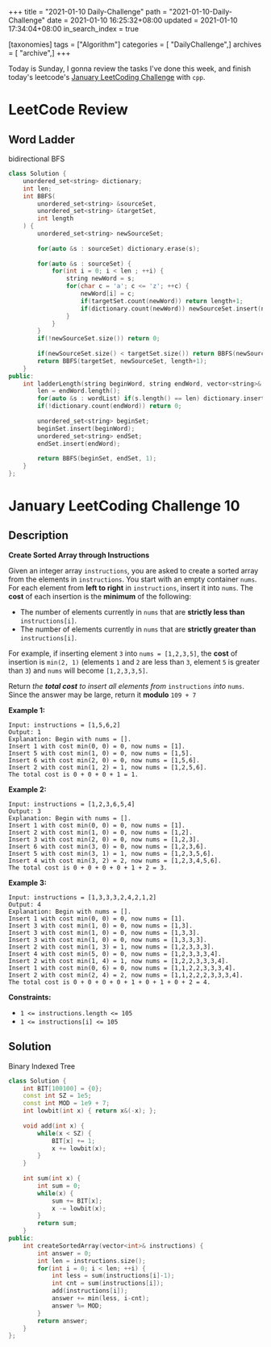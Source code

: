 +++
title = "2021-01-10 Daily-Challenge"
path = "2021-01-10-Daily-Challenge"
date = 2021-01-10 16:25:32+08:00
updated = 2021-01-10 17:34:04+08:00
in_search_index = true

[taxonomies]
tags = ["Algorithm"]
categories = [ "DailyChallenge",]
archives = [ "archive",]
+++

Today is Sunday, I gonna review the tasks I've done this week, and finish today's leetcode's [January LeetCoding Challenge](https://leetcode.com/explore/challenge/card/january-leetcoding-challenge-2021/580/week-2-january-8th-january-14th/3599/) with `cpp`.

<!-- more -->

# LeetCode Review

## Word Ladder

bidirectional BFS

``` cpp
class Solution {
    unordered_set<string> dictionary;
    int len;
    int BBFS(
        unordered_set<string> &sourceSet,
        unordered_set<string> &targetSet,
        int length
    ) {
        unordered_set<string> newSourceSet;
        
        for(auto &s : sourceSet) dictionary.erase(s);
        
        for(auto &s : sourceSet) {
            for(int i = 0; i < len ; ++i) {
                string newWord = s;
                for(char c = 'a'; c <= 'z'; ++c) {
                    newWord[i] = c;
                    if(targetSet.count(newWord)) return length+1;
                    if(dictionary.count(newWord)) newSourceSet.insert(newWord);
                }
            }
        }
        if(!newSourceSet.size()) return 0;
        
        if(newSourceSet.size() < targetSet.size()) return BBFS(newSourceSet, targetSet, length+1);
        return BBFS(targetSet, newSourceSet, length+1);
    }
public:
    int ladderLength(string beginWord, string endWord, vector<string>& wordList) {
        len = endWord.length();
        for(auto &s : wordList) if(s.length() == len) dictionary.insert(s);
        if(!dictionary.count(endWord)) return 0;
        
        unordered_set<string> beginSet;
        beginSet.insert(beginWord);
        unordered_set<string> endSet;
        endSet.insert(endWord);
        
        return BBFS(beginSet, endSet, 1);
    }
};
```

# January LeetCoding Challenge 10

## Description

**Create Sorted Array through Instructions**

Given an integer array `instructions`, you are asked to create a sorted array from the elements in `instructions`. You start with an empty container `nums`. For each element from **left to right** in `instructions`, insert it into `nums`. The **cost** of each insertion is the **minimum** of the following:

- The number of elements currently in `nums` that are **strictly less than** `instructions[i]`.
- The number of elements currently in `nums` that are **strictly greater than** `instructions[i]`.

For example, if inserting element `3` into `nums = [1,2,3,5]`, the **cost** of insertion is `min(2, 1)` (elements `1` and `2` are less than `3`, element `5` is greater than `3`) and `nums` will become `[1,2,3,3,5]`.

Return *the **total cost** to insert all elements from* `instructions` *into* `nums`. Since the answer may be large, return it **modulo** `109 + 7`

 

**Example 1:**

```
Input: instructions = [1,5,6,2]
Output: 1
Explanation: Begin with nums = [].
Insert 1 with cost min(0, 0) = 0, now nums = [1].
Insert 5 with cost min(1, 0) = 0, now nums = [1,5].
Insert 6 with cost min(2, 0) = 0, now nums = [1,5,6].
Insert 2 with cost min(1, 2) = 1, now nums = [1,2,5,6].
The total cost is 0 + 0 + 0 + 1 = 1.
```

**Example 2:**

```
Input: instructions = [1,2,3,6,5,4]
Output: 3
Explanation: Begin with nums = [].
Insert 1 with cost min(0, 0) = 0, now nums = [1].
Insert 2 with cost min(1, 0) = 0, now nums = [1,2].
Insert 3 with cost min(2, 0) = 0, now nums = [1,2,3].
Insert 6 with cost min(3, 0) = 0, now nums = [1,2,3,6].
Insert 5 with cost min(3, 1) = 1, now nums = [1,2,3,5,6].
Insert 4 with cost min(3, 2) = 2, now nums = [1,2,3,4,5,6].
The total cost is 0 + 0 + 0 + 0 + 1 + 2 = 3.
```

**Example 3:**

```
Input: instructions = [1,3,3,3,2,4,2,1,2]
Output: 4
Explanation: Begin with nums = [].
Insert 1 with cost min(0, 0) = 0, now nums = [1].
Insert 3 with cost min(1, 0) = 0, now nums = [1,3].
Insert 3 with cost min(1, 0) = 0, now nums = [1,3,3].
Insert 3 with cost min(1, 0) = 0, now nums = [1,3,3,3].
Insert 2 with cost min(1, 3) = 1, now nums = [1,2,3,3,3].
Insert 4 with cost min(5, 0) = 0, now nums = [1,2,3,3,3,4].
Insert 2 with cost min(1, 4) = 1, now nums = [1,2,2,3,3,3,4].
Insert 1 with cost min(0, 6) = 0, now nums = [1,1,2,2,3,3,3,4].
Insert 2 with cost min(2, 4) = 2, now nums = [1,1,2,2,2,3,3,3,4].
The total cost is 0 + 0 + 0 + 0 + 1 + 0 + 1 + 0 + 2 = 4.
```

 

**Constraints:**

- `1 <= instructions.length <= 105`
- `1 <= instructions[i] <= 105`

## Solution

Binary Indexed Tree

``` cpp
class Solution {
    int BIT[100100] = {0};
    const int SZ = 1e5;
    const int MOD = 1e9 + 7;
    int lowbit(int x) { return x&(-x); };
    
    void add(int x) {
        while(x < SZ) {
            BIT[x] += 1;
            x += lowbit(x);
        }
    }
    
    int sum(int x) {
        int sum = 0;
        while(x) {
            sum += BIT[x];
            x -= lowbit(x);
        }
        return sum;
    }
public:
    int createSortedArray(vector<int>& instructions) {
        int answer = 0;
        int len = instructions.size();
        for(int i = 0; i < len; ++i) {
            int less = sum(instructions[i]-1);
            int cnt = sum(instructions[i]);
            add(instructions[i]);
            answer += min(less, i-cnt);
            answer %= MOD;
        }
        return answer;
    }
};
```
